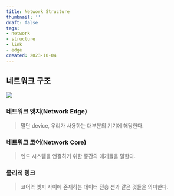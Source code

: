 ```yaml
---
title: Network Structure
thumbnail: ''
draft: false
tags:
- network
- structure
- link
- edge
created: 2023-10-04
---
```


## 네트워크 구조

![](Pasted%20image%2020231004130109.png)

### 네트워크 엣지(Network Edge)

 > 
 > 말단 device, 우리가 사용하는 대부분의 기기에 해당한다.

### 네트워크 코어(Network Core)

 > 
 > 엔드 시스템을 연결하기 위한 중간의 매개들을 말한다.

### 물리적 링크

 > 
 > 코어와 엣지 사이에 존재하는 데이터 전송 선과 같은 것들을 의미한다.
